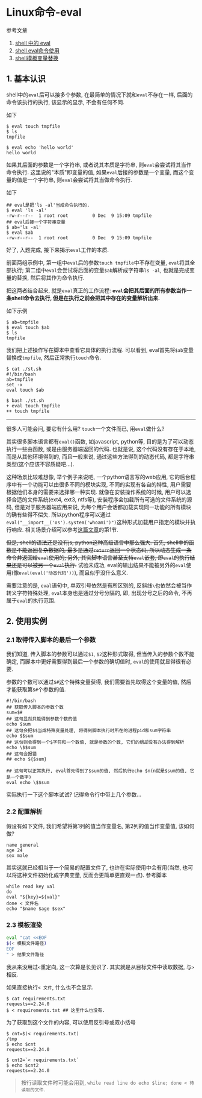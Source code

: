 # Linux命令-eval

参考文章

1. [shell 中的 eval](http://www.cnblogs.com/huzhiwei/archive/2012/03/14/2395956.html)
2. [shell eval命令使用](http://blog.csdn.net/w_ww_w/article/details/7075867)
3. [shell模板变量替换](https://www.cnblogs.com/woshimrf/p/shell-template-variable.html)

## 1. 基本认识

shell中的`eval`后可以接多个参数, 在最简单的情况下就和`eval`不存在一样, 后面的命令该执行的执行, 该显示的显示, 不会有任何不同. 

如下 

```
$ eval touch tmpfile
$ ls
tmpfile

$ eval echo 'hello world'
hello world
```

如果其后面的参数是一个字符串, 或者说其本质是字符串, 则`eval`会尝试将其当作命令执行. 这里说的"本质"即变量的值, 如果`eval`后接的参数是一个变量, 而这个变量的值是一个字符串, 则`eval`会尝试将其当做命令执行.

如下

```console
## eval是把'ls -al'当成命令执行的.
$ eval 'ls -al'
-rw-r--r--  1 root root         0 Dec  9 15:09 tmpfile
## eval后接一个字符串变量
$ ab='ls -al'
$ eval $ab
-rw-r--r--  1 root root         0 Dec  9 15:09 tmpfile
```

好了, 入题完成, 接下来揭示`eval`工作的本质. 

前面两组示例中, 第一组中`eval`后的参数`touch tmpfile`中不存在变量, `eval`将其全部执行; 第二组中`eval`会尝试将后面的变量`$ab`解析成字符串`ls -al`, 也就是完成变量的替换, 然后将其作为命令执行.

把这两者结合起来, 就是`eval`真正的工作流程: **`eval`会把其后面的所有参数当作一条shell命令去执行, 但是在执行之前会把其中存在的变量解析出来.**

如下示例

```
$ ab=tmpfile
$ eval touch $ab
$ ls
tmpfile
```

我们把上述操作写在脚本中查看它具体的执行流程. 可以看到, eval首先将`$ab`变量替换成`tmpfile`, 然后正常执行`touch`命令.

```
$ cat ./st.sh
#!/bin/bash
ab=tmpfile
set -x
eval touch $ab

$ bash ./st.sh 
+ eval touch tmpfile
++ touch tmpfile
```

------

很多人可能会问, 要它有什么用? `touch`一个文件而已, 用`eval`做什么?

其实很多脚本语言都有`eval()`函数, 如javascript, python等, 目的是为了可以动态执行一些由函数, 或是由服务器端返回的代码. 也就是说, 这个代码没有存在于本地, 而是从其他环境得到的, 而且一般来说, 通过这些方法得到的动态代码, 都是字符串类型(这个应该不容质疑吧...).

这种场景比较难想像, 举个例子来说吧, 一个python语言写的web应用, 它的后台程序中有一个功能可以由很多不同的模块实现, 不同的实现有各自的特性, 用户需要根据他们本身的需要来选择哪一种实现. 就像在安装操作系统的时候, 用户可以选择合适的文件系统(ext4, ext3, ntfs等), 安装程序会加载所有可选的文件系统的源码, 但是对于服务器端应用来说, 为每个用户会话都加载实现同一功能的所有模块的确有些得不偿失. 所以python程序可以通过`eval("__import__('os').system('whoami')")`这种形式加载用户指定的模块并执行响应. 相关场景介绍可以参考[这篇文章](http://python.jobbole.com/82770/)的第1节.

~~但是, shell的语法还是没有js, python这种高级语言中那么强大. 首先, shell中的函数是不能返回复杂数据的, 最多是通过`return`返回一个状态码, 所以动态生成一条命令并返回给`eval`使用的; 另外, 其实脚本语言甚至支持`eval`嵌套, 即`eval`的执行结果还是可以被另一个`eval`执行.~~ 试验未成功, eval的输出结果不能被另外的`eval`使用(像`eval(eval('动态代码'))`), 而且似乎没什么意义.

需要注意的是, `eval`语句中, 单双引号依然是有所区别的, 反斜线`\`也依然会被当作转义字符特殊处理, `eval`本身也是通过分号分隔的, 即, 出现分号之后的命令, 不再属于`eval`的执行范围.

## 2. 使用实例

### 2.1 取得传入脚本的最后一个参数

我们知道, 传入脚本的参数可以通过`$1`, `$2`这种形式取得, 但当传入的参数个数不能确定, 而脚本中更好需要得到最后一个参数的确切值时, `eval`的使用就显得很有必要.

参数的个数可以通过`$#`这个特殊变量获得, 我们需要首先取得这个变量的值, 然后才能获取第`$#`个参数的值.

```
#!/bin/bash
## 获取传入脚本的参数个数
sum=$#
## 这句显然只能得到参数个数的值
echo $sum
## 这句会把$$当成特殊变量处理, 将得到脚本执行时所在的进程pid和sum字符串
echo $$sum
## 这句则会得到一个$字符和一个数值, 就是参数的个数, 它们的组却没有办法得到解析
echo \$$sum
## 这句会报错
## echo ${$sum}

## 这句可以正常执行, eval首先得到了$sum的值, 然后执行echo $n(n就是$sum的值, 它是一个数字)
eval echo \$$sum
```

实际执行一下这个脚本试试? 记得命令行中带上几个参数...

### 2.2 配置解析

假设有如下文件, 我们希望将第1列的值当作变量名, 第2列的值当作变量值, 该如何做?

```
name general
age 24
sex male
```

其实这就已经相当于一个简易的配置文件了, 也许在实际使用中会有用(当然, 也可以将这种文件初始化成字典变量, 反而会更简单更直观一点). 参考脚本

```
while read key val
do
eval "${key}=${val}"
done < 文件名
echo "$name $age $sex"
```

### 2.3 模板渲染

```bash
eval "cat <<EOF
$(< 模板文件路径)
EOF
" > 结果文件路径
```

我从来没用过`<`重定向, 这一次算是长见识了. 其实就是从目标文件中读取数据, 与`>`相反.

如果直接执行`< 文件`, 什么也不会显示.

```console
$ cat requirements.txt
requests==2.24.0
$ < requirements.txt ## 这里什么也没有.
```

为了获取到这个文件的内容, 可以使用反引号或双小括号

```console
$ cnt=$(< requirements.txt)
/tmp
$ echo $cnt
requests==2.24.0

$ cnt2=`< requirements.txt`
$ echo $cnt2
requests==2.24.0
```

> 按行读取文件时可能会用到, `while read line do echo $line; done < 待读取的文件`.

